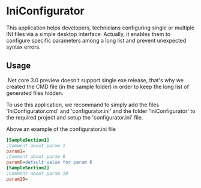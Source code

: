 # IniConfigurator

This application helps developers, technicians configuring single or multiple INI files via a simple desktop interface.
Actually, it enables them to configure specific parameters among a long list and prevent unexpected syntax errors.

## Usage

.Net core 3.0 preview doesn't support single exe release, that's why we created the CMD file (in the sample folder) in order to keep the long list of generated files hidden.

To use this application, we recommand to simply add the files 'IniConfigurator.cmd' and 'configurator.ini' and the folder 'IniConfigurator' to the required project and setup the 'configurator.ini' file.

Above an example of the configurator.ini file

```ini
[SampleSection1]
;Comment about param 1
param1=
;Comment about param 6
param6=default value for param 6
[SampleSection2]
;Comment about param 10
param10=
```
